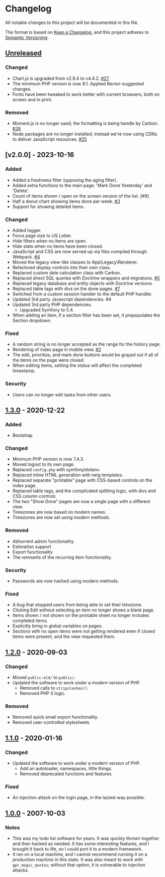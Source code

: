 # Changelog

All notable changes to this project will be documented in this file.

The format is based on [Keep a Changelog](https://keepachangelog.com/en/1.0.0/),
and this project adheres to [Semantic Versioning](https://semver.org/spec/v2.0.0.html).

## [Unreleased]

### Changed

- Chart.js is upgraded from v2.9.4 to v4.4.2. [#27]
- The minimum PHP version is now 8.1.  Applied Rector-suggested changes.
- Fonts have been tweaked to work better with current browsers, both on screen
  and in print.

### Removed

- Moment.js is no longer used; the formatting is being handle by Carbon. [#26]
- Node packages are no longer installed; instead we're now using CDNs to
  deliver JavaScript resources. [#25]

## [v2.0.0] - 2023-10-16

### Added

- Added a freshness filter (opposing the aging filter).
- Added extra functions to the main page: 'Mark Done Yesterday' and 'Delete'.
- Count of items shown / open on the screen version of the list. [#9]
- Half a donut chart showing items done per week. [#3]
- Support for showing deleted items.

### Changed

- Added logger.
- Force page size to US Letter.
- Hide filters when no items are open.
- Hide stats when no items have been closed.
- JavaScript and CSS are now served up via files compiled through Webpack. [#4]
- Moved the legacy view-like classes to App\Legacy\Renderer.
- Refactored display controls into their own class.
- Replaced custom date calculation class with Carbon.
- Replaced direct SQL queries with Doctrine wrappers and migrations. [#5]
- Replaced legacy database and entity objects with Doctrine versions.
- Replaced table tags with divs on the done pages. [#7]
- Switched from a custom session handler to the default PHP handler.
- Updated 3rd party Javascript dependencies. #4
- Updated 3rd party PHP dependencies.
  - Upgraded Symfony to 5.4.
- When adding an item, if a section filter has been set, it prepopulates the
  Section dropdown.

### Fixed

- A random string is no longer accepted as the range for the history page.
- Rendering of index page in mobile view. [#2]
- The edit, prioritize, and mark done buttons would be grayed out if all of the
  items on the page were closed.
- When editing items, setting the status will affect the completed timestamp.

### Security

- Users can no longer edit tasks from other users.

## [1.3.0] - 2020-12-22

### Added

- Bootstrap

### Changed

- Minimum PHP version is now 7.4.3.
- Moved logout to its own page.
- Replaced `config.php` with symfony/dotenv.
- Replaced inline HTML generation with twig templates.
- Replaced separate "printable" page with CSS-based controls on the index page.
- Replaced table tags, and the complicated splitting logic, with divs and CSS
  column controls
- The two "Show Done" pages are now a single page with a different view.
- Timezones are now based on modern names.
- Timezones are now set using modern methods.

### Removed

- Abhorrent admin functionality.
- Estimation support
- Export functionality
- The remnants of the recurring item functionality.

### Security

- Passwords are now hashed using modern methods.

### Fixed

- A bug that stopped users from being able to set their timezone.
- Clicking Edit without selecting an item no longer shows a blank page.
- Items shown / not shown on the printable sheet no longer includes completed
  items.
- Explicitly bring in global variables on pages.
- Sections with no open items were not getting rendered even if closed items
  were present, and the view requested them.

## [1.2.0] - 2020-09-03

### Changed

- Moved `public-old/` to `public/`.
- Updated the software to work under a modern version of PHP.
  - Removed calls to `stripslashes()`.
  - Removed PHP 4 logic.

### Removed

- Removed quick email export functionality.
- Removed user-controlled stylesheets.

## [1.1.0] - 2020-01-16

### Changed

- Updated the software to work under a modern version of PHP.
  - Add an autoloader, namespaces, little things.
  - Removed deprecated functions and features.

### Fixed

- An injection attack on the login page, in the laziest way possible.

## [1.0.0] - 2007-10-03

### Notes

- This was my todo list software for years.  It was quickly thrown together and
  then hacked as needed.  It has some interesting features, and I brought it
  back to life, so I could port it to a modern framework.
- It ran on a local machine, and I cannot recommend running it on a production
  machine in this state.  It was also meant to work with `gpc_magic_quotes`;
  without that option, it is vulnerable to injection attacks.

[Unreleased]: https://github.com/dharple/todo/compare/v2.0.0...main
[2.0.0]: https://github.com/dharple/todo/compare/v1.3.0...v2.0.0
[1.3.0]: https://github.com/dharple/todo/compare/v1.2.0...v1.3.0
[1.2.0]: https://github.com/dharple/todo/compare/v1.1.0...v1.2.0
[1.1.0]: https://github.com/dharple/todo/compare/v1.0.0...v1.1.0
[1.0.0]: https://github.com/dharple/todo/releases/tag/v1.0.0

[#27]: https://github.com/dharple/todo/issues/27
[#26]: https://github.com/dharple/todo/issues/26
[#25]: https://github.com/dharple/todo/issues/25
[#7]: https://github.com/dharple/todo/issues/7
[#5]: https://github.com/dharple/todo/issues/5
[#4]: https://github.com/dharple/todo/issues/4
[#3]: https://github.com/dharple/todo/issues/3
[#2]: https://github.com/dharple/todo/issues/2
